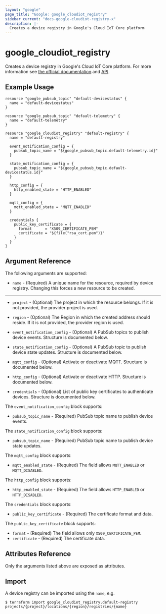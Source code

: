 ```yaml
---
layout: "google"
page_title: "Google: google_cloudiot_registry"
sidebar_current: "docs-google-cloudiot-registry-x"
description: |-
  Creates a device registry in Google's Cloud IoT Core platform
---
```


# google\_cloudiot\_registry

 Creates a device registry in Google's Cloud IoT Core platform. For more information see
[the official documentation](https://cloud.google.com/iot/docs/) and
[API](https://cloud.google.com/iot/docs/reference/cloudiot/rest/v1/projects.locations.registries).


## Example Usage

```hcl
resource "google_pubsub_topic" "default-devicestatus" {
  name = "default-devicestatus"
}

resource "google_pubsub_topic" "default-telemetry" {
  name = "default-telemetry"
}

resource "google_cloudiot_registry" "default-registry" {
  name = "default-registry"

  event_notification_config = {
    pubsub_topic_name = "${google_pubsub_topic.default-telemetry.id}"
  }

  state_notification_config = {
    pubsub_topic_name = "${google_pubsub_topic.default-devicestatus.id}"
  }

  http_config = {
    http_enabled_state = "HTTP_ENABLED"
  }

  mqtt_config = {
    mqtt_enabled_state = "MQTT_ENABLED"
  }

  credentials {
    public_key_certificate = {
      format      = "X509_CERTIFICATE_PEM"
      certificate = "${file("rsa_cert.pem")}"
    }
  }
}
```

## Argument Reference

The following arguments are supported:

* `name` - (Required) A unique name for the resource, required by device registry.
    Changing this forces a new resource to be created.

- - -

* `project` - (Optional) The project in which the resource belongs. If it is not provided, the provider project is used.

* `region` - (Optional) The Region in which the created address should reside. If it is not provided, the provider region is used.

* `event_notification_config` - (Optional) A PubSub topics to publish device events. Structure is documented below.

* `state_notification_config` - (Optional) A PubSub topic to publish device state updates. Structure is documented below.

* `mqtt_config` - (Optional) Activate or deactivate MQTT. Structure is documented below.
* `http_config` - (Optional) Activate or deactivate HTTP. Structure is documented below.

* `credentials` - (Optional) List of public key certificates to authenticate devices. Structure is documented below. 


The `event_notification_config` block supports:

* `pubsub_topic_name` - (Required) PubSub topic name to publish device events.

The `state_notification_config` block supports:

* `pubsub_topic_name` - (Required) PubSub topic name to publish device state updates.

The `mqtt_config` block supports:

* `mqtt_enabled_state` - (Required) The field allows `MQTT_ENABLED` or `MQTT_DISABLED`.

The `http_config` block supports:

* `http_enabled_state` - (Required) The field allows `HTTP_ENABLED` or `HTTP_DISABLED`.

The `credentials` block supports:

* `public_key_certificate` - (Required) The certificate format and data.

The `public_key_certificate` block supports:

* `format` - (Required) The field allows only  `X509_CERTIFICATE_PEM`.
* `certificate` - (Required) The certificate data.


## Attributes Reference

Only the arguments listed above are exposed as attributes.

## Import

A device registry can be imported using the `name`, e.g.

```
$ terraform import google_cloudiot_registry.default-registry projects/{project}/locations/{region}/registries/{name}
```
